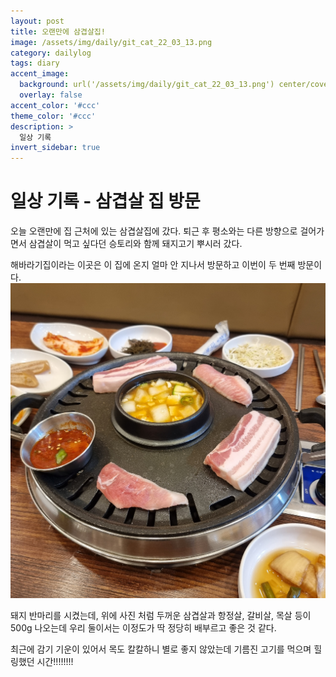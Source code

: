 ```yaml
---
layout: post
title: 오랜만에 삼겹살집!
image: /assets/img/daily/git_cat_22_03_13.png
category: dailylog
tags: diary
accent_image: 
  background: url('/assets/img/daily/git_cat_22_03_13.png') center/cover
  overlay: false
accent_color: '#ccc'
theme_color: '#ccc'
description: >
  일상 기록
invert_sidebar: true
---
```


# 일상 기록 - 삼겹살 집 방문

오늘 오랜만에 집 근처에 있는 삼겹살집에 갔다.
퇴근 후 평소와는 다른 방향으로 걸어가면서 삼겹살이 먹고 싶다던 승토리와 함께 돼지고기 뿌시러 갔다.

해바라기집이라는 이곳은 이 집에 온지 얼마 안 지나서 방문하고 이번이 두 번째 방문이다.
![image](/assets/img/daily/20220315_191531.jpg)

돼지 반마리를 시켰는데, 위에 사진 처럼 두꺼운 삼겹살과 항정살, 갈비살, 목살 등이 500g 나오는데 우리 둘이서는 이정도가 딱 정당히 배부르고 좋은 것 같다.

최근에 감기 기운이 있어서 목도 칼칼하니 별로 좋지 않았는데 기름진 고기를 먹으며 힐링했던 시간!!!!!!!!